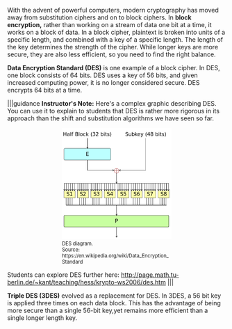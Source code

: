 With the advent of powerful computers, modern cryptography has moved away from substitution ciphers and on to block ciphers.  In **block encryption,**  rather than working on a stream of data one bit at a time, it works on a block of data. In a block cipher, plaintext is broken into units of a specific length, and combined with a key of a specific length. The length of the key determines the strength of the cipher.  While longer keys are more secure, they are also less efficient, so you need to find the right balance. 

**Data Encryption Standard (DES)** is one example of a block cipher. In DES, one block consists of 64 bits. DES uses a key of 56 bits, and given increased computing power, it is no longer considered secure. DES encrypts 64 bits at a time. 

|||guidance
**Instructor's Note:** Here's a complex graphic describing DES. You can use it to explain to students that DES is rather more rigorous in its approach than the shift and substitution algorithms we have seen so far.

<figure class="snippetimg" style="margin: 0 auto;width:50%">
  <img src=".guides/img/DES.png" alt="Source: https://en.wikipedia.org/wiki/Data_Encryption_Standard">
  <figcaption style="font-size: 0.8em; text-align: left;"> DES diagram.
  </br>
 Source: https://en.wikipedia.org/wiki/Data_Encryption_Standard</figcaption>
</figure>

Students can explore DES further here: http://page.math.tu-berlin.de/~kant/teaching/hess/krypto-ws2006/des.htm
|||

**Triple DES (3DES)** evolved as a replacement for DES. In 3DES, a 56 bit key is applied three times on each data block. This has the advantage of being more secure than a single 56-bit key,yet remains more efficient than a single longer length key.

